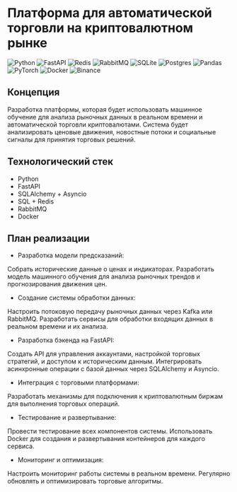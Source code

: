 # Платформа для автоматической торговли на криптовалютном рынке

![Python](https://img.shields.io/badge/python-3670A0?style=for-the-badge&logo=python&logoColor=ffdd54)
![FastAPI](https://img.shields.io/badge/FastAPI-005571?style=for-the-badge&logo=fastapi)
![Redis](https://img.shields.io/badge/redis-%23DD0031.svg?style=for-the-badge&logo=redis&logoColor=white)
![RabbitMQ](https://img.shields.io/badge/Rabbitmq-FF6600?style=for-the-badge&logo=rabbitmq&logoColor=white)
![SQLite](https://img.shields.io/badge/sqlite-%2307405e.svg?style=for-the-badge&logo=sqlite&logoColor=white)
![Postgres](https://img.shields.io/badge/postgres-%23316192.svg?style=for-the-badge&logo=postgresql&logoColor=white)
![Pandas](https://img.shields.io/badge/pandas-%23150458.svg?style=for-the-badge&logo=pandas&logoColor=white)
![PyTorch](https://img.shields.io/badge/PyTorch-%23EE4C2C.svg?style=for-the-badge&logo=PyTorch&logoColor=white)
![Docker](https://img.shields.io/badge/docker-%230db7ed.svg?style=for-the-badge&logo=docker&logoColor=white)
![Binance](https://img.shields.io/badge/Binance-FCD535?style=for-the-badge&logo=binance&logoColor=white)

## Концепция

Разработка платформы, которая будет использовать машинное обучение для анализа рыночных данных в реальном времени и автоматической торговли криптовалютами. Система будет анализировать ценовые движения, новостные потоки и социальные сигналы для принятия торговых решений.

## Технологический стек

* Python
* FastAPI
* SQLAlchemy + Asyncio
* SQL + Redis
* RabbitMQ
* Docker

## План реализации

* Разработка модели предсказаний:

Собрать исторические данные о ценах и индикаторах.
Разработать модель машинного обучения для анализа рыночных трендов и прогнозирования движения цен.

* Создание системы обработки данных:

Настроить потоковую передачу рыночных данных через Kafka или RabbitMQ.
Разработать сервисы для обработки входящих данных в реальном времени и их анализа.

* Разработка бэкенда на FastAPI:

Создать API для управления аккаунтами, настройкой торговых стратегий, и доступом к историческим данным.
Интегрировать асинхронные операции с базой данных через SQLAlchemy и Asyncio.

* Интеграция с торговыми платформами:

Разработать механизмы для подключения к криптовалютным биржам для выполнения торговых операций.

* Тестирование и развертывание:

Провести тестирование всех компонентов системы.
Использовать Docker для создания и развертывания контейнеров для каждого сервиса.

* Мониторинг и оптимизация:

Настроить мониторинг работы системы в реальном времени.
Регулярно обновлять и оптимизировать торговые алгоритмы.
